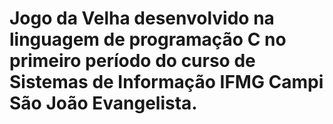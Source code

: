 # Jogo da Velha desenvolvido na linguagem de programação C no primeiro período do curso de Sistemas de Informação IFMG Campi São João Evangelista.
